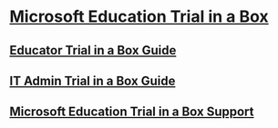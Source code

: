 # [Microsoft Education Trial in a Box](index.md)
## [Educator Trial in a Box Guide](educator-tib-get-started.md)
## [IT Admin Trial in a Box Guide](itadmin-tib-get-started.md)
## [Microsoft Education Trial in a Box Support](support-options.md)
